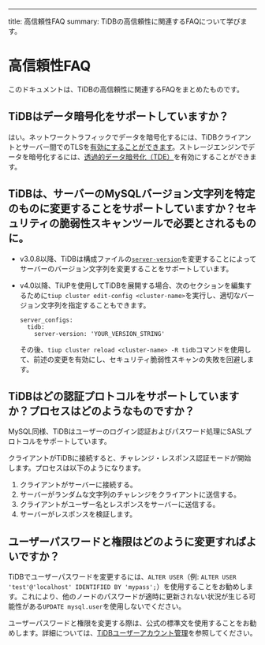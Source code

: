 ---
title: 高信頼性FAQ
summary: TiDBの高信頼性に関連するFAQについて学びます。

# 高信頼性FAQ

このドキュメントは、TiDBの高信頼性に関連するFAQをまとめたものです。

## TiDBはデータ暗号化をサポートしていますか？

はい。ネットワークトラフィックでデータを暗号化するには、TiDBクライアントとサーバー間でのTLSを[有効にすることができます](/enable-tls-between-clients-and-servers.md)。ストレージエンジンでデータを暗号化するには、[透過的データ暗号化（TDE）](/encryption-at-rest.md)を有効にすることができます。

## TiDBは、サーバーのMySQLバージョン文字列を特定のものに変更することをサポートしていますか？セキュリティの脆弱性スキャンツールで必要とされるものに。

- v3.0.8以降、TiDBは構成ファイルの[`server-version`](/tidb-configuration-file.md#server-version)を変更することによってサーバーのバージョン文字列を変更することをサポートしています。

- v4.0以降、TiUPを使用してTiDBを展開する場合、次のセクションを編集するために`tiup cluster edit-config <cluster-name>`を実行し、適切なバージョン文字列を指定することもできます。

    ```
    server_configs:
      tidb:
        server-version: 'YOUR_VERSION_STRING'
    ```

    その後、`tiup cluster reload <cluster-name> -R tidb`コマンドを使用して、前述の変更を有効にし、セキュリティ脆弱性スキャンの失敗を回避します。

## TiDBはどの認証プロトコルをサポートしていますか？プロセスはどのようなものですか？

MySQL同様、TiDBはユーザーのログイン認証およびパスワード処理にSASLプロトコルをサポートしています。

クライアントがTiDBに接続すると、チャレンジ・レスポンス認証モードが開始します。プロセスは以下のようになります。

1. クライアントがサーバーに接続する。
2. サーバーがランダムな文字列のチャレンジをクライアントに送信する。
3. クライアントがユーザー名とレスポンスをサーバーに送信する。
4. サーバーがレスポンスを検証します。

## ユーザーパスワードと権限はどのように変更すればよいですか？

TiDBでユーザーパスワードを変更するには、`ALTER USER`（例: `ALTER USER 'test'@'localhost' IDENTIFIED BY 'mypass';`）を使用することをお勧めします。これにより、他のノードのパスワードが適時に更新されない状況が生じる可能性がある`UPDATE mysql.user`を使用しないでください。

ユーザーパスワードと権限を変更する際は、公式の標準文を使用することをお勧めします。詳細については、[TiDBユーザーアカウント管理](/user-account-management.md)を参照してください。
